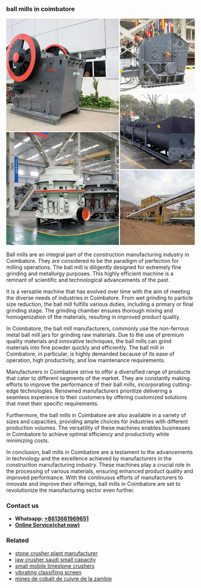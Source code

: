 <h3>ball mills in coimbatore</h3><img src='1708589188.jpg' alt=''><p>Ball mills are an integral part of the construction manufacturing industry in Coimbatore. They are considered to be the paradigm of perfection for milling operations. The ball mill is diligently designed for extremely fine grinding and metallurgy purposes. This highly efficient machine is a remnant of scientific and technological advancements of the past.</p><p>It is a versatile machine that has evolved over time with the aim of meeting the diverse needs of industries in Coimbatore. From wet grinding to particle size reduction, the ball mill fulfills various duties, including a primary or final grinding stage. The grinding chamber ensures thorough mixing and homogenization of the materials, resulting in improved product quality.</p><p>In Coimbatore, the ball mill manufacturers, commonly use the non-ferrous metal ball mill jars for grinding raw materials. Due to the use of premium quality materials and innovative techniques, the ball mills can grind materials into fine powder quickly and efficiently. The ball mill in Coimbatore, in particular, is highly demanded because of its ease of operation, high productivity, and low maintenance requirements.</p><p>Manufacturers in Coimbatore strive to offer a diversified range of products that cater to different segments of the market. They are constantly making efforts to improve the performance of their ball mills, incorporating cutting-edge technologies. Renowned manufacturers prioritize delivering a seamless experience to their customers by offering customized solutions that meet their specific requirements.</p><p>Furthermore, the ball mills in Coimbatore are also available in a variety of sizes and capacities, providing ample choices for industries with different production volumes. The versatility of these machines enables businesses in Coimbatore to achieve optimal efficiency and productivity while minimizing costs.</p><p>In conclusion, ball mills in Coimbatore are a testament to the advancements in technology and the excellence achieved by manufacturers in the construction manufacturing industry. These machines play a crucial role in the processing of various materials, ensuring enhanced product quality and improved performance. With the continuous efforts of manufacturers to innovate and improve their offerings, ball mills in Coimbatore are set to revolutionize the manufacturing sector even further.</p><h3>Contact us</h3><ul><li><strong>Whatsapp:&nbsp;<a href="https://wa.me/8613661969651">+8613661969651</a></strong></li><li><a href="https://swt.shibang-china.com/?git&amp;zhl&amp;ball mills in coimbatore"><strong>Online Service(chat now)</strong></a></li></ul><h3>Related</h3><ul><li><a href='stone crusher plant manufacturer.md'>stone crusher plant manufacturer</a></li><li><a href='jaw crusher saudi small capacity.md'>jaw crusher saudi small capacity</a></li><li><a href='small mobile limestone crushers.md'>small mobile limestone crushers</a></li><li><a href='vibrating classifiing screen.md'>vibrating classifiing screen</a></li><li><a href='mines de cobalt de cuivre de la zambie.md'>mines de cobalt de cuivre de la zambie</a></li></ul>